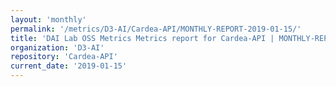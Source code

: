 ```yaml
---
layout: 'monthly'
permalink: '/metrics/D3-AI/Cardea-API/MONTHLY-REPORT-2019-01-15/'
title: 'DAI Lab OSS Metrics Metrics report for Cardea-API | MONTHLY-REPORT-2019-01-15'
organization: 'D3-AI'
repository: 'Cardea-API'
current_date: '2019-01-15'
---
```

